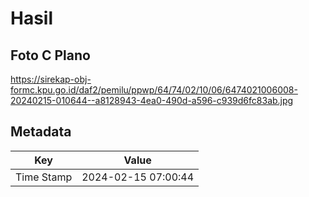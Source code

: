 # Hasil

## Foto C Plano

https://sirekap-obj-formc.kpu.go.id/daf2/pemilu/ppwp/64/74/02/10/06/6474021006008-20240215-010644--a8128943-4ea0-490d-a596-c939d6fc83ab.jpg


## Metadata

| Key        | Value               |
| ---------- | ------------------- |
| Time Stamp | 2024-02-15 07:00:44 |



